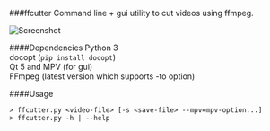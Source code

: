 ###ffcutter
Command line + gui utility to cut videos using ffmpeg.

![Screenshot](http://i.imgur.com/IwVuoMG.png)

####Dependencies
Python 3  
docopt (`pip install docopt`)  
Qt 5 and MPV (for gui)  
FFmpeg (latest version which supports -to option)  

####Usage
```
> ffcutter.py <video-file> [-s <save-file> --mpv=mpv-option...]
> ffcutter.py -h | --help
```
